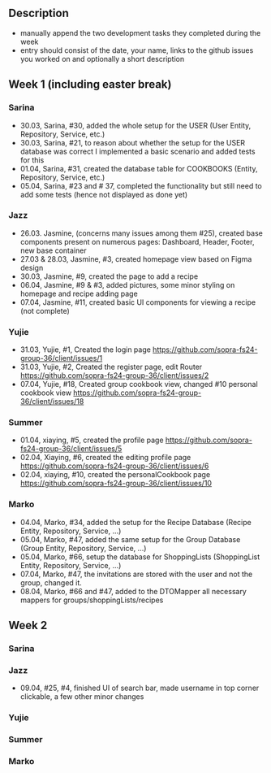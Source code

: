 ## Description
- manually append the two development tasks they completed during the week
- entry should consist of the date, your name, links to the github issues you worked on and optionally a short description 



## Week 1 (including easter break)

### Sarina
- 30.03, Sarina, #30, added the whole setup for the USER (User Entity, Repository, Service, etc.)
- 30.03, Sarina, #21, to reason about whether the setup for the USER database was correct I implemented a basic scenario and added tests for this
- 01.04, Sarina, #31, created the database table for COOKBOOKS (Entity, Repository, Service, etc.)
- 05.04, Sarina, #23 and # 37, completed the functionality but still need to add some tests (hence not displayed as done yet)

### Jazz
- 26.03. Jasmine, (concerns many issues among them #25), created base components present on numerous pages: Dashboard, Header, Footer, new base container
- 27.03 & 28.03, Jasmine, #3, created homepage view based on Figma design
- 30.03, Jasmine, #9, created the page to add a recipe
- 06.04, Jasmine, #9 & #3, added pictures, some minor styling on homepage and recipe adding page
- 07.04, Jasmine, #11, created basic UI components for viewing a recipe (not complete) 

### Yujie
- 31.03, Yujie, #1, Created the login page    https://github.com/sopra-fs24-group-36/client/issues/1
- 31.03, Yujie, #2, Created the register page, edit Router    https://github.com/sopra-fs24-group-36/client/issues/2
- 07.04, Yujie, #18, Created group cookbook view, changed #10 personal cookbook view    https://github.com/sopra-fs24-group-36/client/issues/18


### Summer
- 01.04, xiaying, #5, created the profile page    https://github.com/sopra-fs24-group-36/client/issues/5
- 02.04, Xiaying, #6, created the editing profile page    https://github.com/sopra-fs24-group-36/client/issues/6
- 02.04, xiaying, #10, created the personalCookbook page    https://github.com/sopra-fs24-group-36/client/issues/10

### Marko
- 04.04, Marko, #34, added the setup for the Recipe Database (Recipe Entity, Repository, Service, ...)
- 05.04, Marko, #47, added the same setup for the Group Database (Group Entity, Repository, Service, ...)
- 05.04, Marko, #66, setup the database for ShoppingLists (ShoppingList Entity, Repository, Service, ...)
- 07.04, Marko, #47, the invitations are stored with the user and not the group, changed it.
- 08.04, Marko, #66 and #47, added to the DTOMapper all necessary mappers for groups/shoppingLists/recipes

## Week 2

### Sarina

### Jazz
- 09.04, #25, #4, finished UI of search bar, made username in top corner clickable, a few other minor changes

### Yujie

### Summer

### Marko


